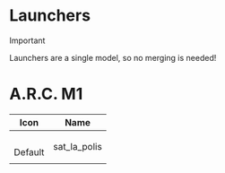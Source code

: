 # Launchers

> [!IMPORTANT]
> Launchers are a single model, so no merging is needed!
>

# A.R.C. M1
| Icon | Name |
| :--: | :--: | 
| | | | | 
<br> Default | sat_la_polis | 
| | | | | 




